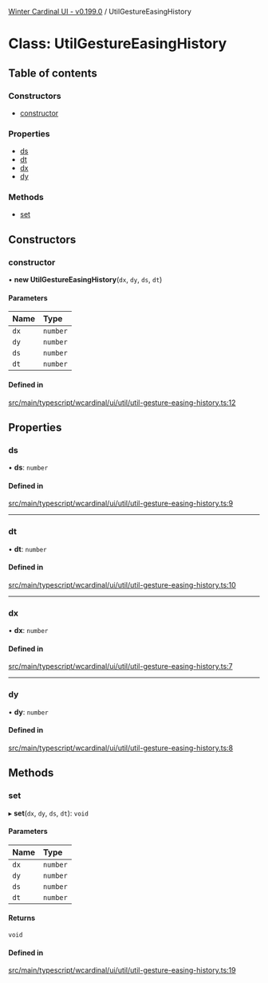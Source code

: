 [Winter Cardinal UI - v0.199.0](../index.md) / UtilGestureEasingHistory

# Class: UtilGestureEasingHistory

## Table of contents

### Constructors

- [constructor](UtilGestureEasingHistory.md#constructor)

### Properties

- [ds](UtilGestureEasingHistory.md#ds)
- [dt](UtilGestureEasingHistory.md#dt)
- [dx](UtilGestureEasingHistory.md#dx)
- [dy](UtilGestureEasingHistory.md#dy)

### Methods

- [set](UtilGestureEasingHistory.md#set)

## Constructors

### constructor

• **new UtilGestureEasingHistory**(`dx`, `dy`, `ds`, `dt`)

#### Parameters

| Name | Type |
| :------ | :------ |
| `dx` | `number` |
| `dy` | `number` |
| `ds` | `number` |
| `dt` | `number` |

#### Defined in

[src/main/typescript/wcardinal/ui/util/util-gesture-easing-history.ts:12](https://github.com/winter-cardinal/winter-cardinal-ui/blob/v0.199.0/src/main/typescript/wcardinal/ui/util/util-gesture-easing-history.ts#L12)

## Properties

### ds

• **ds**: `number`

#### Defined in

[src/main/typescript/wcardinal/ui/util/util-gesture-easing-history.ts:9](https://github.com/winter-cardinal/winter-cardinal-ui/blob/v0.199.0/src/main/typescript/wcardinal/ui/util/util-gesture-easing-history.ts#L9)

___

### dt

• **dt**: `number`

#### Defined in

[src/main/typescript/wcardinal/ui/util/util-gesture-easing-history.ts:10](https://github.com/winter-cardinal/winter-cardinal-ui/blob/v0.199.0/src/main/typescript/wcardinal/ui/util/util-gesture-easing-history.ts#L10)

___

### dx

• **dx**: `number`

#### Defined in

[src/main/typescript/wcardinal/ui/util/util-gesture-easing-history.ts:7](https://github.com/winter-cardinal/winter-cardinal-ui/blob/v0.199.0/src/main/typescript/wcardinal/ui/util/util-gesture-easing-history.ts#L7)

___

### dy

• **dy**: `number`

#### Defined in

[src/main/typescript/wcardinal/ui/util/util-gesture-easing-history.ts:8](https://github.com/winter-cardinal/winter-cardinal-ui/blob/v0.199.0/src/main/typescript/wcardinal/ui/util/util-gesture-easing-history.ts#L8)

## Methods

### set

▸ **set**(`dx`, `dy`, `ds`, `dt`): `void`

#### Parameters

| Name | Type |
| :------ | :------ |
| `dx` | `number` |
| `dy` | `number` |
| `ds` | `number` |
| `dt` | `number` |

#### Returns

`void`

#### Defined in

[src/main/typescript/wcardinal/ui/util/util-gesture-easing-history.ts:19](https://github.com/winter-cardinal/winter-cardinal-ui/blob/v0.199.0/src/main/typescript/wcardinal/ui/util/util-gesture-easing-history.ts#L19)
